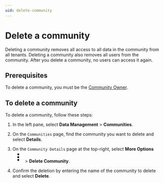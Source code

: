 ```yaml
---
uid: delete-community
---
```


# Delete a community

Deleting a community removes all access to all data in the community from all tenants. Deleting a community also removes all users from the community. After you delete a community, no users can access it again.

## Prerequisites

To delete a community, you must be the [Community Owner](xref:ccRoles#community-owner-preview).

## To delete a community

To delete a community, follow these steps:

1. In the left pane, select **Data Management** > **Communities**.

1. On the `Communities` page, find the community you want to delete and select **Details**.

1. On the `Community Details` page at the top-right, select **More Options** ![More Options](../_icons/dots-vertical.svg "More Options")  > **Delete Community**.

1. Confirm the deletion by entering the name of the community to delete and select **Delete**.
